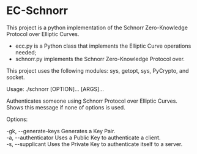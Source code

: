 # EC-Schnorr
This project is a python implementation of the Schnorr Zero-Knowledge Protocol over Elliptic Curves.

- ecc.py is a Python class that implements the Elliptic Curve operations needed;
- schnorr.py implements the Schnorr Zero-Knowledge Protocol over.

This project uses the following modules: sys, getopt, sys, PyCrypto, and socket.


Usage: ./schnorr [OPTION]... [ARGS]...

Authenticates someone using Schnorr Protocol over Elliptic Curves.   
Shows this message if none of options is used.  
  
Options:

  -gk, --generate-keys     Generates a Key Pair.  
  -a,  --authenticator     Uses a Public Key to authenticate a client.  
  -s,  --supplicant        Uses the Private Key to authenticate itself to a server.  

